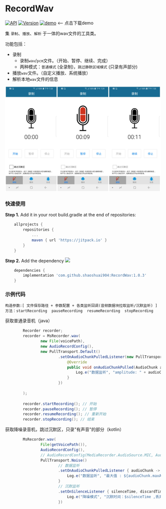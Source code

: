 ﻿# RecordWav


[![API](https://img.shields.io/badge/API-14%2B-green.svg?style=flat)](https://android-arsenal.com/api?level=14)
[![Version](https://jitpack.io/v/shaoshuai904/RecordWav.svg)](https://jitpack.io/#shaoshuai904/RecordWav)
[![demo](https://img.shields.io/badge/download-demo-blue.svg)](https://github.com/shaoshuai904/RecordWav/blob/master/screens/app_v1.0.3_13.apk?raw=true) <-- 点击下载demo


集 `录制`、`播放`、`解析` 于一体的wav文件的工具类。

功能包括：

- 录制
	- 录制`wav`/`pcm`文件。（开始、暂停、继续、完成）
	- 两种模式：`普通模式` (全录制)，`跳过静默区域模式` (只录有声部分)
- 播放`wav`文件。（自定义播放、系统播放）
- 解析本地`wav`文件的信息


![show_recorder](/screens/show_02.png)


### 快速使用

**Step 1.** Add it in your root build.gradle at the end of repositories:

```groovy 
    allprojects {
        repositories {
            ...
            maven { url 'https://jitpack.io' }
        }
    }
```

**Step 2.** Add the dependency
[![](https://jitpack.io/v/shaoshuai904/RecordWav.svg)](https://jitpack.io/#shaoshuai904/RecordWav)

```groovy 
    dependencies {
        implementation 'com.github.shaoshuai904:RecordWav:1.0.3'
    }
```


###  示例代码 

	构造参数:[ 文件保存路径 + 参数配置 + 各类监听回调(音频数据块拉取监听/沉默监听) ]
	方法：startRecording  pauseRecording  resumeRecording  stopRecording


获取普通录音机（java）

```java 
    	Recorder recorder;
        recorder = MsRecorder.wav(
                new File(voicePath),
                new AudioRecordConfig(),
                new PullTransport.Default()
                        .setOnAudioChunkPulledListener(new PullTransport.OnAudioChunkPulledListener() {
                            @Override
                            public void onAudioChunkPulled(AudioChunk audioChunk) {
                                Log.e("数据监听", "amplitude: " + audioChunk.maxAmplitude());
                            }
                        })

        );

        recorder.startRecording(); // 开始
        recorder.pauseRecording(); // 暂停
        recorder.resumeRecording(); // 重新开始
        recorder.stopRecording(); // 结束

```

获取降噪录音机，跳过沉默区，只录"有声音"的部分（kotlin）

```java 
        MsRecorder.wav(
                File(getVoicePath()),
                AudioRecordConfig(),
                // AudioRecordConfig(MediaRecorder.AudioSource.MIC, AudioFormat.ENCODING_PCM_16BIT, AudioFormat.CHANNEL_IN_MONO, 44100),
                PullTransport.Noise()
                        // 数据监听
                        .setOnAudioChunkPulledListener { audioChunk ->
                            Log.e("数据监听", "最大值 : ${audioChunk.maxAmplitude()} ")
                        }
                        // 沉默监听
                        .setOnSilenceListener { silenceTime, discardTime ->
                            Log.e("降噪模式", "沉默时间：$silenceTime ,丢弃时间：$discardTime")
                        })
```




